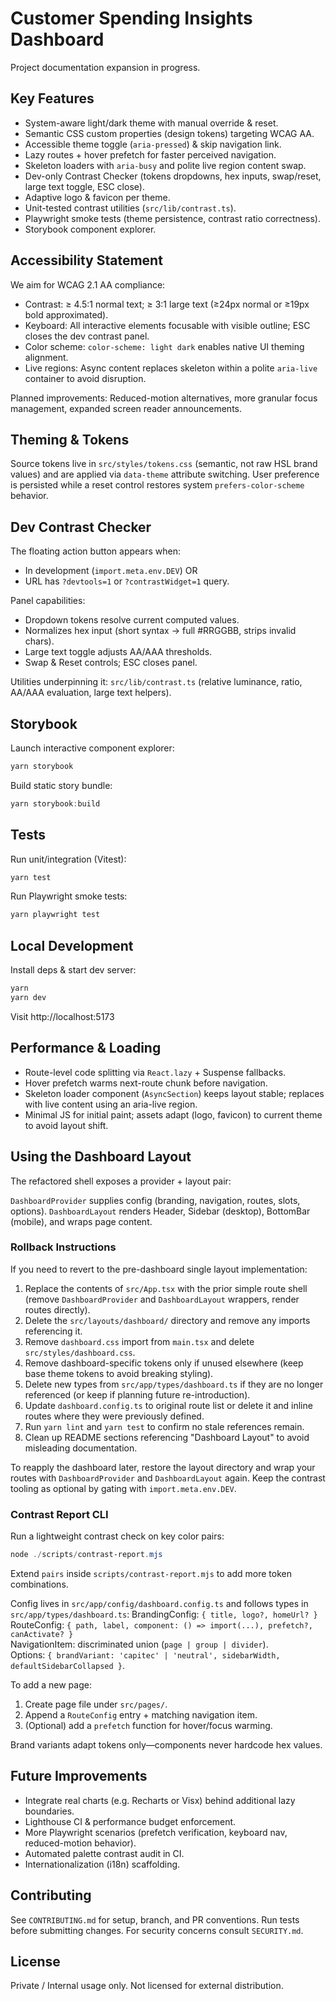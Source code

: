 # Customer Spending Insights Dashboard

Project documentation expansion in progress.

## Key Features
- System-aware light/dark theme with manual override & reset.
- Semantic CSS custom properties (design tokens) targeting WCAG AA.
- Accessible theme toggle (`aria-pressed`) & skip navigation link.
- Lazy routes + hover prefetch for faster perceived navigation.
- Skeleton loaders with `aria-busy` and polite live region content swap.
- Dev-only Contrast Checker (tokens dropdowns, hex inputs, swap/reset, large text toggle, ESC close).
- Adaptive logo & favicon per theme.
- Unit-tested contrast utilities (`src/lib/contrast.ts`).
- Playwright smoke tests (theme persistence, contrast ratio correctness).
- Storybook component explorer.

## Accessibility Statement
We aim for WCAG 2.1 AA compliance:
- Contrast: ≥ 4.5:1 normal text; ≥ 3:1 large text (≥24px normal or ≥19px bold approximated).
- Keyboard: All interactive elements focusable with visible outline; ESC closes the dev contrast panel.
- Color scheme: `color-scheme: light dark` enables native UI theming alignment.
- Live regions: Async content replaces skeleton within a polite `aria-live` container to avoid disruption.

Planned improvements: Reduced-motion alternatives, more granular focus management, expanded screen reader announcements.

## Theming & Tokens
Source tokens live in `src/styles/tokens.css` (semantic, not raw HSL brand values) and are applied via `data-theme` attribute switching. User preference is persisted while a reset control restores system `prefers-color-scheme` behavior.

## Dev Contrast Checker
The floating action button appears when:
- In development (`import.meta.env.DEV`) OR
- URL has `?devtools=1` or `?contrastWidget=1` query.

Panel capabilities:
- Dropdown tokens resolve current computed values.
- Normalizes hex input (short syntax -> full #RRGGBB, strips invalid chars).
- Large text toggle adjusts AA/AAA thresholds.
- Swap & Reset controls; ESC closes panel.

Utilities underpinning it: `src/lib/contrast.ts` (relative luminance, ratio, AA/AAA evaluation, large text helpers).

## Storybook
Launch interactive component explorer:
```powershell
yarn storybook
```
Build static story bundle:
```powershell
yarn storybook:build
```

## Tests
Run unit/integration (Vitest):
```powershell
yarn test
```
Run Playwright smoke tests:
```powershell
yarn playwright test
```

## Local Development
Install deps & start dev server:
```powershell
yarn
yarn dev
```
Visit http://localhost:5173

## Performance & Loading
- Route-level code splitting via `React.lazy` + Suspense fallbacks.
- Hover prefetch warms next-route chunk before navigation.
- Skeleton loader component (`AsyncSection`) keeps layout stable; replaces with live content using an aria-live region.
- Minimal JS for initial paint; assets adapt (logo, favicon) to current theme to avoid layout shift.

## Using the Dashboard Layout
The refactored shell exposes a provider + layout pair:

`DashboardProvider` supplies config (branding, navigation, routes, slots, options). `DashboardLayout` renders Header, Sidebar (desktop), BottomBar (mobile), and wraps page content.

### Rollback Instructions
If you need to revert to the pre-dashboard single layout implementation:
1. Replace the contents of `src/App.tsx` with the prior simple route shell (remove `DashboardProvider` and `DashboardLayout` wrappers, render routes directly).
2. Delete the `src/layouts/dashboard/` directory and remove any imports referencing it.
3. Remove `dashboard.css` import from `main.tsx` and delete `src/styles/dashboard.css`.
4. Remove dashboard-specific tokens only if unused elsewhere (keep base theme tokens to avoid breaking styling).
5. Delete new types from `src/app/types/dashboard.ts` if they are no longer referenced (or keep if planning future re-introduction).
6. Update `dashboard.config.ts` to original route list or delete it and inline routes where they were previously defined.
7. Run `yarn lint` and `yarn test` to confirm no stale references remain.
8. Clean up README sections referencing "Dashboard Layout" to avoid misleading documentation.

To reapply the dashboard later, restore the layout directory and wrap your routes with `DashboardProvider` and `DashboardLayout` again. Keep the contrast tooling as optional by gating with `import.meta.env.DEV`.

### Contrast Report CLI
Run a lightweight contrast check on key color pairs:
```powershell
node ./scripts/contrast-report.mjs
```
Extend `pairs` inside `scripts/contrast-report.mjs` to add more token combinations.

Config lives in `src/app/config/dashboard.config.ts` and follows types in `src/app/types/dashboard.ts`:
BrandingConfig: `{ title, logo?, homeUrl? }`  
RouteConfig: `{ path, label, component: () => import(...), prefetch?, canActivate? }`  
NavigationItem: discriminated union (`page | group | divider`).  
Options: `{ brandVariant: 'capitec' | 'neutral', sidebarWidth, defaultSidebarCollapsed }`.

To add a new page:
1. Create page file under `src/pages/`.
2. Append a `RouteConfig` entry + matching navigation item.
3. (Optional) add a `prefetch` function for hover/focus warming.

Brand variants adapt tokens only—components never hardcode hex values.

## Future Improvements
- Integrate real charts (e.g. Recharts or Visx) behind additional lazy boundaries.
- Lighthouse CI & performance budget enforcement.
- More Playwright scenarios (prefetch verification, keyboard nav, reduced-motion behavior).
- Automated palette contrast audit in CI.
- Internationalization (i18n) scaffolding.

## Contributing
See `CONTRIBUTING.md` for setup, branch, and PR conventions. Run tests before submitting changes. For security concerns consult `SECURITY.md`.

## License
Private / Internal usage only. Not licensed for external distribution.

